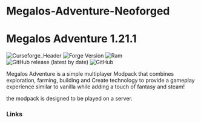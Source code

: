 # Megalos-Adventure-Neoforged
# Megalos Adventure 1.21.1
![Curseforge_Header](https://user-images.githubusercontent.com/52352139/235478928-f441b39d-ef3a-42db-bef7-eff0f7cd82c5.png)
![Forge Version](https://img.shields.io/badge/NeoForge%20Version-21.1.200-orange) ![Ram](https://img.shields.io/badge/RAM%20MIN-6Go-green) ![GitHub release (latest by date)](https://img.shields.io/github/v/release/Megalos-Corp/Megalos-Adventure-Neoforged?label=Version) ![GitHub](https://img.shields.io/github/license/Megalos-Corp/Megalos-Adventure?color=purple)

Megalos Adventure is a simple multiplayer Modpack that combines exploration, farming, building and Create technology to provide a gameplay experience similar to vanilla while adding a touch of fantasy and steam!

the modpack is designed to be played on a server.

### Links 
